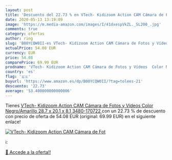 ```yaml
---
layout: post
title: 'Descuento del 22.73 % en VTech- Kidizoom Action CAM Cámara de Fot'
date: 2020-05-13 13:19:09
image: 'https://m.media-amazon.com/images/I/41dxespVkZL._SL200_.jpg'
comments: true
category: ofertas
author: ring
slug: 'B00YCQW0II-es VTech- Kidizoom Action CAM Cámara de Fotos y Vídeos  Color Negro/Amarillo  28.7 x 20.1 x 8.1  3480-170722 '
actualPrice: 54.08 EUR
currency: EUR
price: 54.08
comparePrice: 69.99 EUR
prodname: 'VTech- Kidizoom Action CAM Cámara de Fotos y Vídeos  Color Negro/Amarillo  28.7 x 20.1 x 8.1  3480-170722 '
country: 'es'
flag: '🇪🇸'
buyurl: 'https://www.amazon.es/dp/B00YCQW0II/?tag=tolees-21'
descuento: '22.73'
average: '53.400000000000006'
---
```


Tienes [VTech- Kidizoom Action CAM Cámara de Fotos y Vídeos  Color Negro/Amarillo  28.7 x 20.1 x 8.1  3480-170722 ](https://www.amazon.es/dp/B00YCQW0II/?tag=tolees-21) con un 22.73 % de descuento con precio de oferta de 54.08 EUR (original: 69.99 EUR) en el siguiente enlace!

[![VTech- Kidizoom Action CAM Cámara de Fot](https://m.media-amazon.com/images/I/41dxespVkZL._SL200_.jpg)](https://www.amazon.es/dp/B00YCQW0II/?tag=tolees-21)

ℹ️:


[🛒 Accede a la oferta!!](https://www.amazon.es/dp/B00YCQW0II/?tag=tolees-21)
